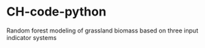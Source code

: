 # CH-code-python
Random forest modeling of grassland biomass based on three input indicator systems
